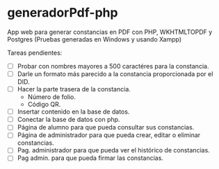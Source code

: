 # generadorPdf-php
App web para generar constancias en PDF con PHP, WKHTMLTOPDF y Postgres (Pruebas generadas en Windows y usando Xampp)

Tareas pendientes:
- [ ] Probar con nombres mayores a 500 caractéres para la constancia.
- [ ] Darle un formato más parecido a la constancia proporcionada por el DID.
- [ ] Hacer la parte trasera de la constancia.
    - Número de folio.
    - Código QR.
- [ ] Insertar contenido en la base de datos.
- [ ] Conectar la base de datos con php.
- [ ] Página de alumno para que pueda consultar sus constancias.
- [ ] Página de administrador para que pueda crear, editar o eliminar constancias.
- [ ] Pag. administrador para que pueda ver el histórico de constancias.
- [ ] Pag admin. para que pueda firmar las constancias.
